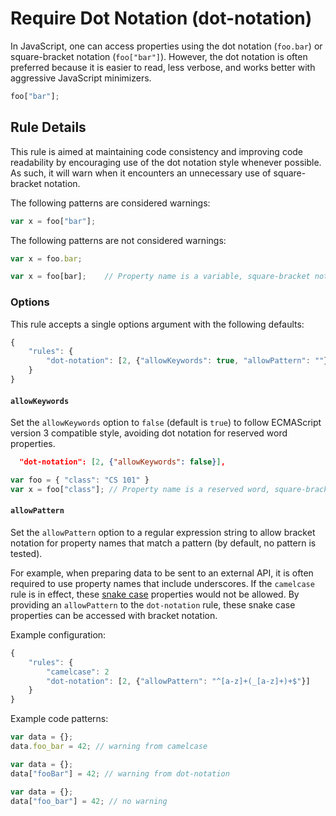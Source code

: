 # Require Dot Notation (dot-notation)

In JavaScript, one can access properties using the dot notation (`foo.bar`) or square-bracket notation (`foo["bar"]`). However, the dot notation is often preferred because it is easier to read, less verbose, and works better with aggressive JavaScript minimizers.

```js
foo["bar"];
```

## Rule Details

This rule is aimed at maintaining code consistency and improving code readability by encouraging use of the dot notation style whenever possible. As such, it will warn when it encounters an unnecessary use of square-bracket notation.

The following patterns are considered warnings:

```js
var x = foo["bar"];
```

The following patterns are not considered warnings:

```js
var x = foo.bar;

var x = foo[bar];    // Property name is a variable, square-bracket notation required
```

### Options

This rule accepts a single options argument with the following defaults:

```js
{
    "rules": {
        "dot-notation": [2, {"allowKeywords": true, "allowPattern": ""}]
    }
}
```

#### `allowKeywords`

Set the `allowKeywords` option to `false` (default is `true`) to follow ECMAScript version 3 compatible style, avoiding dot notation for reserved word properties.

```json
  "dot-notation": [2, {"allowKeywords": false}],
```

```js
var foo = { "class": "CS 101" }
var x = foo["class"]; // Property name is a reserved word, square-bracket notation required
```

#### `allowPattern`

Set the `allowPattern` option to a regular expression string to allow bracket notation for property names that match a pattern (by default, no pattern is tested).

For example, when preparing data to be sent to an external API, it is often required to use property names that include underscores.  If the `camelcase` rule is in effect, these [snake case](http://en.wikipedia.org/wiki/Snake_case) properties would not be allowed.  By providing an `allowPattern` to the `dot-notation` rule, these snake case properties can be accessed with bracket notation.

Example configuration:

```js
{
    "rules": {
        "camelcase": 2
        "dot-notation": [2, {"allowPattern": "^[a-z]+(_[a-z]+)+$"}]
    }
}
```

Example code patterns:

```js
var data = {};
data.foo_bar = 42; // warning from camelcase

var data = {};
data["fooBar"] = 42; // warning from dot-notation

var data = {};
data["foo_bar"] = 42; // no warning
```
